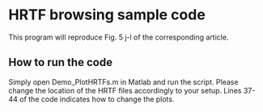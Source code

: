 # HRTF browsing sample code
This program will reproduce Fig. 5 j-l of the corresponding article.

## How to run the code
Simply open Demo\_PlotHRTFs.m in Matlab and run the script.
Please change the location of the HRTF files accordingly to your setup.
Lines 37-44 of the code indicates how to change the plots.
